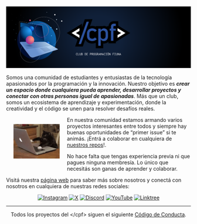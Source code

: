 ![Banner </cpf>](images/cpf_banner.png)

Somos una comunidad de estudiantes y entusiastas de la tecnología apasionados por la programación y la innovación. Nuestro objetivo es ***crear un espacio donde cualquiera pueda aprender, desarrollar proyectos y conectar con otras personas igual de apasionadas***. Más que un club, somos un ecosistema de aprendizaje y experimentación, donde la creatividad y el código se unen para resolver desafíos reales.  

<img align="left" width="25%" src="images/cat_code.gif" alt="coding cat" style="margin:20px;"/>


<div>

En nuestra comunidad estamos armando varios proyectos interesantes entre todos y siempre hay buenas oportunidades de “primer issue” si te animás. ¡Entrá a colaborar en cualquiera de [nuestros repos](https://github.com/cpfiuna/mi-primer-pull-request)!. 

No hace falta que tengas experiencia previa ni que pagues ninguna membresía. Lo único que necesitás son ganas de aprender y colaborar.
</div>

Visitá nuestra [página web](https://cpfiuna.vercel.app) para saber más sobre nosotros y conectá con nosotros en cualquiera de nuestras redes sociales:

<div align="center">
  
  [![Instagram](https://img.shields.io/badge/Instagram-cpf?style=plastic&logo=instagram&logoColor=%23fafafa&labelColor=%23FF0069&color=%23FF0069)](https://instagram.com/cpfiuna)
  [![X](https://img.shields.io/badge/X-cpf?style=plastic&logo=x&logoColor=%23fafafa&labelColor=%23000000&color=%23000000)](https://x.com/cpfiuna)
  [![Discord](https://img.shields.io/badge/Discord-cpf?style=plastic&logo=discord&logoColor=%23fafafa&labelColor=%235865F2&color=%235865F2)](https://discord.gg/UtRpKw2ay4)
  [![YouTube](https://img.shields.io/badge/YouTube-cpf?style=plastic&logo=youtube&logoColor=%23fafafa&labelColor=%23FF0000&color=%23FF0000)](https://youtube.com/@cpfiuna)
  [![Linktree](https://img.shields.io/badge/Linktree-cpf?style=plastic&logo=linktree&logoColor=%23fafafa&labelColor=%2343E55E&color=%2343E55E)](https://linktr.ee/cpfiuna)

</div>

---
<div align="center">

  Todos los proyectos del \</cpf\> siguen el siguiente [Código de Conducta](https://cpfiuna.vercel.app/codigo-de-conducta).

</div>